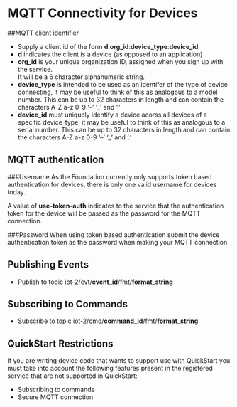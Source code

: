 # MQTT Connectivity for Devices


##MQTT client identifier
* Supply a client id of the form **d**:**org_id**:**device_type**:**device_id**
 * **d** indicates the client is a device (as opposed to an application)
 * **org_id** is your unique organization ID, assigned when you sign up with the service.  
 It will be a 6 character alphanumeric string.
 * **device_type** is intended to be used as an identifer of the type of device connecting, it may be useful to think of this 
 as analogous to a model number.  This can be up to 32 characters in length and can contain the 
 characters A-Z a-z 0-9 ‘–’ ‘_’ and ‘.’
 * **device_id** must uniquely identify a device acorss all devices of a specific device_type, it may be useful to think of this 
 as analogous to a serial number.  This can be up to 32 characters in length and can contain the 
 characters A-Z a-z 0-9 ‘–’ ‘_’ and ‘.’


## MQTT authentication

###Username
As the Foundation currently only supports token based authentication for devices, there is only one valid username 
for devices today.

A value of **use-token-auth** indicates to the service that the authentication token for the device will be passed 
as the password for the MQTT connection.

###Password
When using token based authentication submit the device authentication token as the password when making your MQTT connection


## Publishing Events
 * Publish to topic iot-2/evt/**event_id**/fmt/**format_string**


## Subscribing to Commands
 * Subscribe to topic iot-2/cmd/**command_id**/fmt/**format_string**


## QuickStart Restrictions
If you are writing device code that wants to support use with QuickStart you must take into account the following 
features present in the registered service that are not supported in QuickStart:
   * Subscribing to commands
   * Secure MQTT connection
